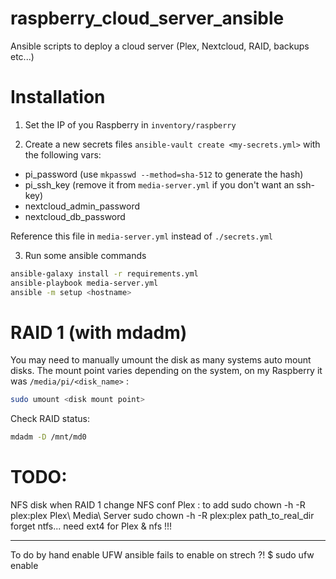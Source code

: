 # raspberry_cloud_server_ansible
Ansible scripts to deploy a cloud server (Plex, Nextcloud, RAID, backups etc...)

# Installation

1. Set the IP of you Raspberry in `inventory/raspberry`

2. Create a new secrets files `ansible-vault create <my-secrets.yml>` with the following vars:
  - pi_password (use `mkpasswd --method=sha-512` to generate the hash)
  - pi_ssh_key (remove it from `media-server.yml` if you don't want an ssh-key)
  - nextcloud_admin_password
  - nextcloud_db_password

Reference this file in `media-server.yml` instead of `./secrets.yml`

3. Run some ansible commands
```bash
ansible-galaxy install -r requirements.yml
ansible-playbook media-server.yml
ansible -m setup <hostname>
```

# RAID 1 (with mdadm)

You may need to manually umount the disk as many systems auto mount disks. The mount point varies depending on the system, on my Raspberry it was `/media/pi/<disk_name>` :
```bash
sudo umount <disk mount point>
```

Check RAID status:
```bash
mdadm -D /mnt/md0
```

# TODO:
NFS disk
when RAID 1 change NFS conf
Plex :
to add
sudo chown -h -R plex:plex Plex\ Media\ Server
sudo chown -h -R plex:plex path_to_real_dir
forget ntfs... need ext4 for Plex & nfs !!!

----------------
To do by hand
enable UFW ansible fails to enable on strech ?!
$ sudo ufw enable
